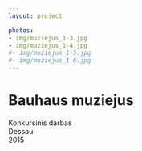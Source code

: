 ```yaml
---
layout: project

photos:
- img/muziejus_1-3.jpg
- img/muziejus_1-4.jpg
#- img/muziejus_1-5.jpg
#- img/muziejus_1-6.jpg
---
```

<div class="text-container">
  <h1>Bauhaus muziejus</h1>
  <p>Konkursinis darbas<br/>Dessau<br/>2015</p>
</div>
